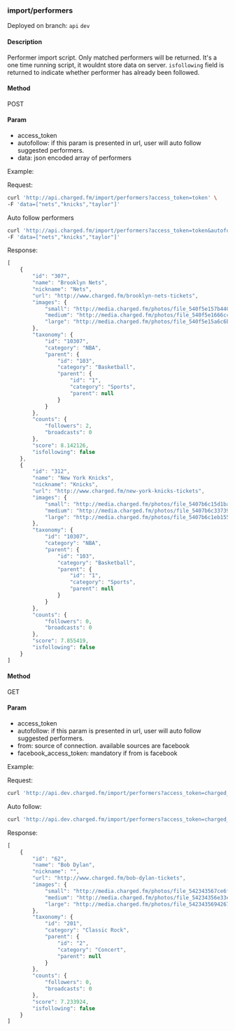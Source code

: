 ### **import/performers**

Deployed on branch: `api` `dev`

#### **Description**

Performer import script. Only matched performers will be returned. It's a one time running script, it wouldnt store data on server. `isfollowing` field is returned to indicate whether performer has already been followed.

#### **Method**

POST

#### **Param**

- access_token
- autofollow: if this param is presented in url, user will auto follow suggested performers.
- data: json encoded array of performers

Example:

Request:
```sh
curl 'http://api.charged.fm/import/performers?access_token=token' \
-F 'data=["nets","knicks","taylor"]'
```
Auto follow performers
```sh
curl 'http://api.charged.fm/import/performers?access_token=token&autofollow' \
-F 'data=["nets","knicks","taylor"]'
```


Response:
```javascript
[
    {
        "id": "307",
        "name": "Brooklyn Nets",
        "nickname": "Nets",
        "url": "http://www.charged.fm/brooklyn-nets-tickets",
        "images": {
            "small": "http://media.charged.fm/photos/file_540f5e157b440.jpg",
            "medium": "http://media.charged.fm/photos/file_540f5e1666cce.jpg",
            "large": "http://media.charged.fm/photos/file_540f5e15a6c6b.jpg"
        },
        "taxonomy": {
            "id": "10307",
            "category": "NBA",
            "parent": {
                "id": "103",
                "category": "Basketball",
                "parent": {
                    "id": "1",
                    "category": "Sports",
                    "parent": null
                }
            }
        },
        "counts": {
            "followers": 2,
            "broadcasts": 0
        },
        "score": 8.142126,
        "isfollowing": false
    },
    {
        "id": "312",
        "name": "New York Knicks",
        "nickname": "Knicks",
        "url": "http://www.charged.fm/new-york-knicks-tickets",
        "images": {
            "small": "http://media.charged.fm/photos/file_5407b6c15d1ba.jpg",
            "medium": "http://media.charged.fm/photos/file_5407b6c33739c.jpg",
            "large": "http://media.charged.fm/photos/file_5407b6c1eb155.jpg"
        },
        "taxonomy": {
            "id": "10307",
            "category": "NBA",
            "parent": {
                "id": "103",
                "category": "Basketball",
                "parent": {
                    "id": "1",
                    "category": "Sports",
                    "parent": null
                }
            }
        },
        "counts": {
            "followers": 0,
            "broadcasts": 0
        },
        "score": 7.855419,
        "isfollowing": false
    }
]
```

#### **Method**

GET

#### **Param**

- access_token
- autofollow: if this param is presented in url, user will auto follow suggested performers.
- from: source of connection. available sources are facebook
- facebook_access_token: mandatory if from is facebook

Example:

Request:
```sh
curl 'http://api.dev.charged.fm/import/performers?access_token=charged_access_token&from=facebook&facebook_access_token=facebook_token'
```
Auto follow: 
```sh
curl 'http://api.dev.charged.fm/import/performers?access_token=charged_access_token&from=facebook&facebook_access_token=facebook_token&autofollow'
```

Response:
```javascript
[
    {
        "id": "62",
        "name": "Bob Dylan",
        "nickname": "",
        "url": "http://www.charged.fm/bob-dylan-tickets",
        "images": {
            "small": "http://media.charged.fm/photos/file_542343567ce6f.jpg",
            "medium": "http://media.charged.fm/photos/file_54234356e33e1.jpg",
            "large": "http://media.charged.fm/photos/file_5423435694267.jpg"
        },
        "taxonomy": {
            "id": "201",
            "category": "Classic Rock",
            "parent": {
                "id": "2",
                "category": "Concert",
                "parent": null
            }
        },
        "counts": {
            "followers": 0,
            "broadcasts": 0
        },
        "score": 7.233924,
        "isfollowing": false
    }
]
```



